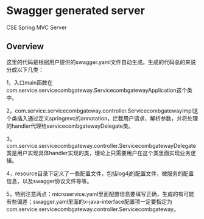 # Swagger generated server

CSE Spring MVC Server


## Overview
这里的代码是根据用户提供的swagger.yaml文件自动生成。生成的代码总的来说分成以下几类：

1，入口main函数在com.service.servicecombgateway.ServicecombgatewayApplication这个类中。

2，com.service.servicecombgateway.controller.ServicecombgatewayImpl这个类插入通过定义springmvc的annotation，拦截用户请求、解析参数，并将处理的handler代理给servicecombgatewayDelegate类。

3，com.service.servicecombgateway.controller.ServicecombgatewayDelegate类是用户实现具体handler实现的类，理论上只需要用户在这个类里面实现业务逻辑。


4，resource目录下定义了一些配置文件，包括log4j的配置文件，微服务的配置信息，以及swagger协议文件等等。

5，特别注意两点：microservice.yaml里面配置信息要填写正确，生成的有可能有些偏差；swagger.yaml里面的x-java-interface配置项一定要指定为com.service.servicecombgateway.controller.Servicecombgateway。
